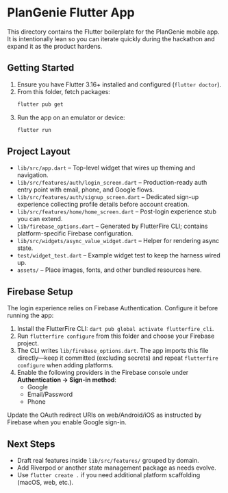# PlanGenie Flutter App

This directory contains the Flutter boilerplate for the PlanGenie mobile app. It is intentionally lean so you can iterate quickly during the hackathon and expand it as the product hardens.

## Getting Started
1. Ensure you have Flutter 3.16+ installed and configured (`flutter doctor`).
2. From this folder, fetch packages:
   ```bash
   flutter pub get
   ```
3. Run the app on an emulator or device:
   ```bash
   flutter run
   ```

## Project Layout
- `lib/src/app.dart` – Top-level widget that wires up theming and navigation.
- `lib/src/features/auth/login_screen.dart` – Production-ready auth entry point with email, phone, and Google flows.
- `lib/src/features/auth/signup_screen.dart` – Dedicated sign-up experience collecting profile details before account creation.
- `lib/src/features/home/home_screen.dart` – Post-login experience stub you can extend.
- `lib/firebase_options.dart` – Generated by FlutterFire CLI; contains platform-specific Firebase configuration.
- `lib/src/widgets/async_value_widget.dart` – Helper for rendering async state.
- `test/widget_test.dart` – Example widget test to keep the harness wired up.
- `assets/` – Place images, fonts, and other bundled resources here.

## Firebase Setup
The login experience relies on Firebase Authentication. Configure it before running the app:
1. Install the FlutterFire CLI: `dart pub global activate flutterfire_cli`.
2. Run `flutterfire configure` from this folder and choose your Firebase project.
3. The CLI writes `lib/firebase_options.dart`. The app imports this file directly—keep it committed (excluding secrets) and repeat `flutterfire configure` when adding platforms.
4. Enable the following providers in the Firebase console under **Authentication → Sign-in method**:
   - Google
   - Email/Password
   - Phone

Update the OAuth redirect URIs on web/Android/iOS as instructed by Firebase when you enable Google sign-in.

## Next Steps
- Draft real features inside `lib/src/features/` grouped by domain.
- Add Riverpod or another state management package as needs evolve.
- Use `flutter create .` if you need additional platform scaffolding (macOS, web, etc.).
